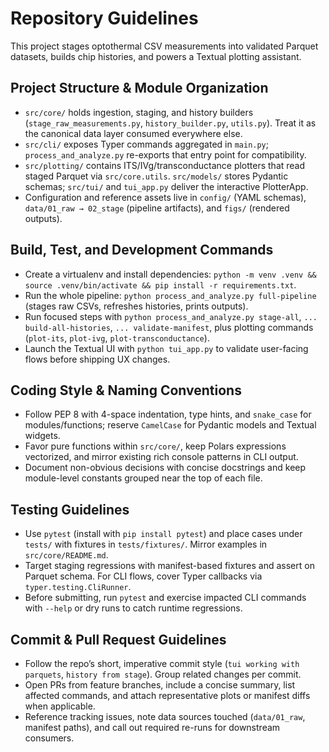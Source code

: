 # Repository Guidelines

This project stages optothermal CSV measurements into validated Parquet datasets, builds chip histories, and powers a Textual plotting assistant.

## Project Structure & Module Organization
- `src/core/` holds ingestion, staging, and history builders (`stage_raw_measurements.py`, `history_builder.py`, `utils.py`). Treat it as the canonical data layer consumed everywhere else.
- `src/cli/` exposes Typer commands aggregated in `main.py`; `process_and_analyze.py` re-exports that entry point for compatibility.
- `src/plotting/` contains ITS/IVg/transconductance plotters that read staged Parquet via `src/core.utils`. `src/models/` stores Pydantic schemas; `src/tui/` and `tui_app.py` deliver the interactive PlotterApp.
- Configuration and reference assets live in `config/` (YAML schemas), `data/01_raw → 02_stage` (pipeline artifacts), and `figs/` (rendered outputs).

## Build, Test, and Development Commands
- Create a virtualenv and install dependencies: `python -m venv .venv && source .venv/bin/activate && pip install -r requirements.txt`.
- Run the whole pipeline: `python process_and_analyze.py full-pipeline` (stages raw CSVs, refreshes histories, prints outputs).
- Run focused steps with `python process_and_analyze.py stage-all`, `... build-all-histories`, `... validate-manifest`, plus plotting commands (`plot-its`, `plot-ivg`, `plot-transconductance`).
- Launch the Textual UI with `python tui_app.py` to validate user-facing flows before shipping UX changes.

## Coding Style & Naming Conventions
- Follow PEP 8 with 4-space indentation, type hints, and `snake_case` for modules/functions; reserve `CamelCase` for Pydantic models and Textual widgets.
- Favor pure functions within `src/core/`, keep Polars expressions vectorized, and mirror existing rich console patterns in CLI output.
- Document non-obvious decisions with concise docstrings and keep module-level constants grouped near the top of each file.

## Testing Guidelines
- Use `pytest` (install with `pip install pytest`) and place cases under `tests/` with fixtures in `tests/fixtures/`. Mirror examples in `src/core/README.md`.
- Target staging regressions with manifest-based fixtures and assert on Parquet schema. For CLI flows, cover Typer callbacks via `typer.testing.CliRunner`.
- Before submitting, run `pytest` and exercise impacted CLI commands with `--help` or dry runs to catch runtime regressions.

## Commit & Pull Request Guidelines
- Follow the repo’s short, imperative commit style (`tui working with parquets`, `history from stage`). Group related changes per commit.
- Open PRs from feature branches, include a concise summary, list affected commands, and attach representative plots or manifest diffs when applicable.
- Reference tracking issues, note data sources touched (`data/01_raw`, manifest paths), and call out required re-runs for downstream consumers.
